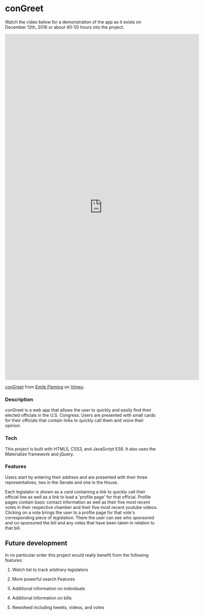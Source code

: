 # conGreet

Watch the video below for a demonstration of the app as it exists on December 12th, 2016 or about 40-50 hours into the project.

<iframe src="https://player.vimeo.com/video/195323300" width="640" height="1138" frameborder="0" webkitallowfullscreen mozallowfullscreen allowfullscreen></iframe>
<p><a href="https://vimeo.com/195323300">conGreet</a> from <a href="https://vimeo.com/user60215184">Emile Fleming</a> on <a href="https://vimeo.com">Vimeo</a>.</p>

### Description

conGreet is a web app that allows the user to quickly and easily find their elected officials in the U.S. Congress. Users are presented with small cards for their officials that contain links to quickly call them and voice their opinion.

### Tech

This project is built with HTML5, CSS3, and JavaScript ES6. It also uses the Materialize framework and jQuery.


### Features

Users start by entering their address and are presented with their three representatives, two in the Senate and one in the House.

Each legislator is shown as a card containing a link to quickly call their official line as well as a link to load a 'profile page' for that official. Profile pages contain basic contact information as well as their five most recent votes in their respective chamber and their five most recent youtube videos. Clicking on a vote brings the user to a profile page for that vote's corresponding piece of legislation. There the user can see who sponsored and co-sponsored the bill and any votes that have been taken in relation to that bill.

## Future development

In no particular order this project would really benefit from the following features:

1. Watch list to track arbitrary legislators

1. More powerful search Features

1. Additional information on individuals

1. Additional information on bills

1. Newsfeed including tweets, videos, and votes
